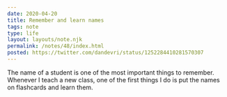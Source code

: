 ```yaml
---
date: 2020-04-20
title: Remember and learn names
tags: note
type: life
layout: layouts/note.njk
permalink: /notes/48/index.html
posted: https://twitter.com/dandevri/status/1252284410281570307
---
```


The name of a student is one of the most important things to remember. Whenever I teach a new class, one of the first things I do is put the names on flashcards and learn them.
